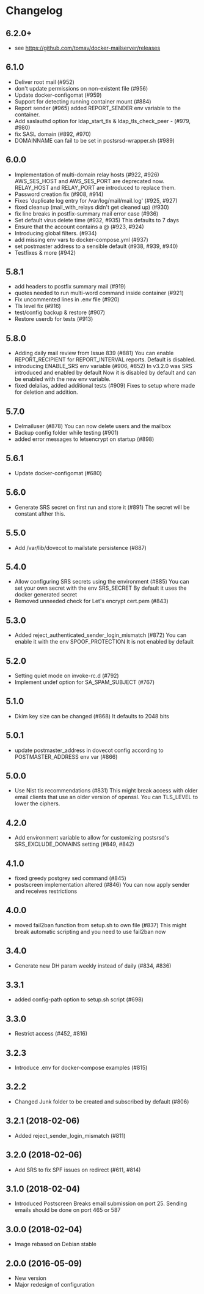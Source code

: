 # Changelog

## 6.2.0+

* see <https://github.com/tomav/docker-mailserver/releases>

## 6.1.0

* Deliver root mail (#952)
* don't update permissions on non-existent file (#956)
* Update docker-configomat (#959)
* Support for detecting running container mount (#884)
* Report sender (#965)
  added REPORT_SENDER env variable to the container.
* Add saslauthd option for ldap_start_tls & ldap_tls_check_peer - (#979, #980)
* fix SASL domain (#892, #970)
* DOMAINNAME can fail to be set in postsrsd-wrapper.sh (#989)

## 6.0.0

* Implementation of multi-domain relay hosts (#922, #926)
  AWS_SES_HOST and AWS_SES_PORT are deprecated now.
  RELAY_HOST and RELAY_PORT are introduced to replace them.
* Password creation fix (#908, #914)
* Fixes 'duplicate log entry for /var/log/mail/mail.log' (#925, #927)
* fixed cleanup (mail_with_relays didn't get cleaned up) (#930)
* fix line breaks in postfix-summary mail error case (#936)
* Set default virus delete time (#932, #935)
  This defaults to 7 days
* Ensure that the account contains a @ (#923, #924)
* Introducing global filters. (#934)
* add missing env vars to docker-compose.yml (#937)
* set postmaster address to a sensible default (#938, #939,  #940)
* Testfixes & more (#942)

## 5.8.1

* add headers to postfix summary mail (#919)
* quotes needed to run multi-word command inside
  container (#921)
* Fix uncommented lines in .env file (#920)
* Tls level fix (#916)
* test/config backup & restore (#907)
* Restore userdb for tests (#913)

## 5.8.0

* Adding daily mail review from Issue 839 (#881)
  You can enable REPORT_RECIPIENT for REPORT_INTERVAL
  reports. Default is disabled.
* introducing ENABLE_SRS env variable (#906, #852)
  In v3.2.0 was SRS introduced and enabled by default
  Now it is disabled by default and can be enabled with
  the new env variable.
* fixed delalias, added additional tests (#909)
  Fixes to setup where made for deletion and addition.

## 5.7.0

* Delmailuser (#878)
  You can now delete users and the mailbox
* Backup config folder while testing (#901)
* added error messages to letsencrypt on startup (#898)

## 5.6.1

* Update docker-configomat (#680)

## 5.6.0

* Generate SRS secret on first run and store it (#891)
  The secret will be constant afther this.

## 5.5.0

* Add /var/lib/dovecot to mailstate persistence (#887)

## 5.4.0

* Allow configuring SRS secrets using the environment (#885)
  You can set your own secret with the env SRS_SECRET
  By default it uses the docker generated secret
* Removed unneeded check for Let's encrypt cert.pem (#843)

## 5.3.0

* Added reject_authenticated_sender_login_mismatch (#872)
  You can enable it with the env SPOOF_PROTECTION
  It is not enabled by default

## 5.2.0

* Setting quiet mode on invoke-rc.d (#792)
* Implement undef option for SA_SPAM_SUBJECT (#767)

## 5.1.0

* Dkim key size can be changed (#868)
  It defaults to 2048 bits

## 5.0.1

* update postmaster_address in dovecot config according to
  POSTMASTER_ADDRESS env var (#866)

## 5.0.0

* Use Nist tls recommendations (#831)
  This might break access with older email clients that use
  an older version of openssl. You can TLS_LEVEL to lower
  the ciphers.

## 4.2.0

* Add environment variable to allow for customizing postsrsd's SRS_EXCLUDE_DOMAINS setting (#849, #842)

## 4.1.0

* fixed greedy postgrey sed command (#845)
* postscreen implementation altered (#846)
  You can now apply sender and receives restrictions

## 4.0.0

* moved fail2ban function from setup.sh to own file (#837)
  This might break automatic scripting and you need to use
  fail2ban now

## 3.4.0

* Generate new DH param weekly instead of daily (#834, #836)

## 3.3.1

* added config-path option to setup.sh script (#698)

## 3.3.0

* Restrict access (#452, #816)

## 3.2.3

* Introduce .env for docker-compose examples (#815)

## 3.2.2

* Changed Junk folder to be created and subscribed by default (#806)

## 3.2.1 (2018-02-06)

* Added  reject_sender_login_mismatch (#811)

## 3.2.0 (2018-02-06)

* Add SRS to fix SPF issues on redirect (#611, #814)

## 3.1.0 (2018-02-04)

* Introduced Postscreen
  Breaks email submission on port 25. Sending emails should be done on port 465 or 587

## 3.0.0 (2018-02-04)

* Image rebased on Debian stable

## 2.0.0 (2016-05-09)

* New version
* Major redesign of configuration

